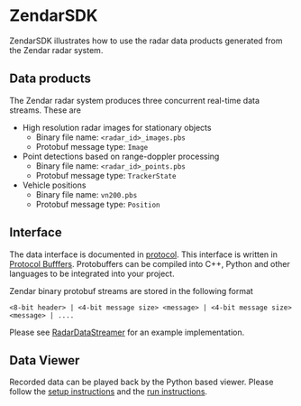 # ZendarSDK

ZendarSDK illustrates how to use the radar data products generated from the Zendar radar system.

## Data products
The Zendar radar system produces three concurrent real-time data streams. These are

- High resolution radar images for stationary objects
    - Binary file name: `<radar_id>_images.pbs`
    - Protobuf message type: `Image`
- Point detections based on range-doppler processing
    - Binary file name: `<radar_id>_points.pbs`
    - Protobuf message type: `TrackerState`
- Vehicle positions
    - Binary file name: `vn200.pbs`
    - Protobuf message type: `Position`

## Interface
The data interface is documented in [protocol](protocol/data.proto). This interface is written in [Protocol Bufffers](https://developers.google.com/protocol-buffers). Protobuffers can be compiled into C++, Python and other languages to be integrated into your project.

Zendar binary protobuf streams are stored in the following format
```
<8-bit header> | <4-bit message size> <message> | <4-bit message size> <message> | ....
```
Please see [RadarDataStreamer](python/viewer/radar_data_streamer.py) for an example implementation.


## Data Viewer
Recorded data can be played back by the Python based viewer. Please follow the [setup instructions](python/README.md) and the [run instructions](python/viewer/README.md).




